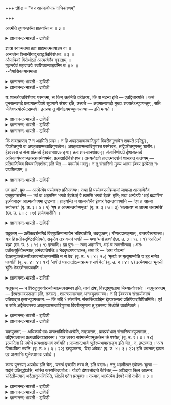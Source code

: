 +++
title = "०२ आत्मत्वोपासनाधिकरणम्"

+++

आत्मेति तूपगच्छन्ति ग्राहयन्ति च ॥ ३ ॥  
<details><summary>ज्ञानानन्द-भारती - द्राविडी</summary>

आत्मेदि तूबगच्चन्दि क्राहयन्दि स ॥ ३ ॥
</details>

ज्ञात्रा स्वान्यतया ब्रह्म ग्राह्यमात्मतयाऽथ वा ॥  
अन्यत्वेन विजानीयाद्दुःख्यदुःखिविरोधतः ॥ ३ ॥  
औपाधिको विरोधोऽत आत्मत्वेनैव गृह्यताम् ॥  
गृह्णन्त्येवं महावाक्यैः स्वशिष्यान्ग्राहयन्ति च ॥ ४ ॥  
--वैयासिकन्यायमाला

<details><summary>ज्ञानानन्द-भारती - द्राविडी</summary>

अऱिगिऱवऩाल् पिरह्ममाऩदु तऩ्ऩैविड वेऱाऩदाग किरहिक्क वेण्डुमा? अल्लदु ताऩ् ऎऩ्ऱेया? (ताऩ्) तुक्क मुळ्ळवऩ् (पिरह्मम्) तुक्कमऱ्ऱदु ऎऩ्ऱु विरोदमिरुप्पदाल् वेऱागत् ताऩ् अऱिय वेण्डुम्।
</details>

<details><summary>ज्ञानानन्द-भारती - द्राविडी</summary>

विरोदम् उबादिगळाल् सॆय्यप्पट्टदु। आगैयाल्, ताऩ् ऎऩ्ऱे ताऩ् किरहिक्क वेण्डुम्। इव्विदमे (ञाऩिगळ्) अऱिगिऱार्गळ्। महा वाक्कियङ्गळिऩाल् तङ्गळ् सिष्यर्गळैयुम् किरहिक्कुम्बडिच् चॆय्गिऱार्गळ्।
</details>

यः शास्त्रोक्तविशेषणः परमात्मा, स किम् अहमिति ग्रहीतव्यः, किं वा मदन्य इति — एतद्विचारयति। कथं पुनरात्मशब्दे प्रत्यगात्मविषये श्रूयमाणे संशय इति, उच्यते — अयमात्मशब्दो मुख्यः शक्यतेऽभ्युपगन्तुम् , सति जीवेश्वरयोरभेदसम्भवे। इतरथा तु गौणोऽयमभ्युपगन्तव्यः — इति मन्यते ।

<details><summary>ज्ञानानन्द-भारती - द्राविडी</summary>

(प्रह्मस्वरूबत्तै तऩ्ऩैक्काट्टिलुम् वेऱाग अऱियवेण्डुमो, अल्लदु तऩदु आत्म स्वरूबमाग अऱिय वेण्डुमा ऎऩ्ऱु सन्देहम्। जीवऩ् तुक्कमुळ्ळवऩागवुम्, पिरह्मम् तुक्कमिल्लामलु मिरुप्पदऩ् मूलम् ऒऩ्ऱुक्कॊऩ्ऱु विरोदमिरुप्पदाल् पिरह्मत्तै तऩ्ऩैक् काट्टिलुम् वेऱागत्ताऩ् अऱिय वेण्डुम्। तऩ् स्वरूबमाग अऱियक्कूडादु ऎऩ्ऱु पूर्वबक्षम्।
</details>

<details><summary>ज्ञानानन्द-भारती - द्राविडी</summary>

जीवऩ् उण्मैयिल् पिरह्म स्वरूबम्दाऩ्। तुक्कम् मुदलियवै अन्दक्करणमॆऩ्ऩुम् उबादियाल् एऱ्पट्टदु। अदु वास्तवमल्ल। उण्मैयाग विरोदमिल्लाददाल् पिरह्मत्तै आत्म स्वरूबमागत् ताऩ् अऱियवेण्डुम्। तऩ्ऩैक् काट्टिलुम् वेऱाग अऱियक्कूडादु। महावाक्यङ्गळ् पिरह्मत्तै आत्मावा कवे उबदेसिक्किऩ्ऱऩ। पिरह्म वित्तुक्कळ् तम् सिष्यर्गळुक्कु आत्म स्वरूबमागत्ताऩ् पिरह्मत्तै उबदेसिक्किऱार्गळ् ऎऩ्ऱु सित्तान्दम्)।
</details>

<details><summary>ज्ञानानन्द-भारती - द्राविडी</summary>

सास्तिरत्तिल् सॊल्लप्पट्ट विसेषणङ्गळै युडैय परमात्मा ऎवरो, अवर् “नाऩ्” ऎऩ्ऱु अऱिन्दु कॊळ्ळ वेण्डियवरा, अल्लदु "ऎऩ्ऩैविड वेऱु” ऎऩ्ऱु अऱिन्दु कॊळ्ळवेण्डियवरा, ऎऩ्ऱ इदै विसारिक्किऱार्। उळ्ळेयिरुक्कुम् आत्मावै विषयमा युळ्ळ “आत्मा” ऎऩ्ऱ वार्त्तै केट्कप्पडुवदिल् ऎप्पडि सन्देहम् ऎऩ्ऱाल्? सॊल्गिऱोम्। जीवऩुम्, ईसुवरऩुम् वेऱऩ्ऩियिल् इरुक्क मुडियुमेयाऩाल् इन्द “आत्मा” ऎऩ्ऱ वार्त्तै मुक्कियमाऩ अर्त्तत्तिल् सॊल्लप् पट्टदाग ऒप्पुक् कॊळ्ळमुडियुम्; इल्लैयाऩाल् कौणम् ऎऩ्ऱुदाऩ् अङ्गीगरिक्कवेण्डुम्; ऎऩ्ऱु निऩैक्किऱाऩ्।
</details>

किं तावत्प्राप्तम् ? न अहमिति ग्राह्यः। न हि अपहतपाप्मत्वादिगुणो विपरीतगुणत्वेन शक्यते ग्रहीतुम् , विपरीतगुणो वा अपहतपाप्मत्वादिगुणत्वेन। अपहतपाप्मत्वादिगुणश्च परमेश्वरः, तद्विपरीतगुणस्तु शारीरः। ईश्वरस्य च संसार्यात्मत्वे ईश्वराभावप्रसङ्गः। ततः शास्त्रानर्थक्यम्। संसारिणोऽपि ईश्वरात्मत्वे अधिकार्यभावाच्छास्त्रानर्थक्यमेव, प्रत्यक्षादिविरोधश्च। अन्यत्वेऽपि तादात्म्यदर्शनं शास्त्रात् कर्तव्यम् — प्रतिमादिष्विव विष्ण्वादिदर्शनम् इति चेत् — काममेवं भवतु। न तु संसारिणो मुख्य आत्मा ईश्वर इत्येतत् नः प्रापयितव्यम् ॥

<details><summary>ज्ञानानन्द-भारती - द्राविडी</summary>

पूर्वबक्षम्: ऎदु नियायम्? "नाऩ्” ऎऩ्ऱु किरहिक्कक्कूडादु। "ऎव्विद पाबमुमऱ्ऱदु" मुदलाऩ कुणङ्गळोडु कूडिऩवरै नेर्माऱाऩ कुणत्तोडु कूडिऩवराग किरहिप्पदु मुडियादु। नेर्माऱाऩ कुणत् तोडु कूडिऩ वरैयुम् ऎव्विद पाबमुमऱ्ऱदु मुदलाऩ कुणमुळ्ळवराग किरहिक्क मुडियादु। ऎव्विद तोषमु मऱ्ऱदु मुदलाऩ कुणङ्गळोडु कूडिऩवर् परमेसुवरऩ्। अदऱ्कु नेर् विबरीद कुणङ्गळोडु कूडिऩदुवो सरीरत्तिलुळ्ळ आत्मा। ईसुवरऩुक्कु संसारियायिरुक्कुम् आत्मत्तऩ्मैयॆऩ्ऱाल्, ईसुवरऩै इल्लैयॆऩ्ऱु एऱ्पट्टुविडुम्। अदिऩाल् सास्तिरम् पिरयोजऩमऱ्ऱ तागुम्। संसारिक्कु ईसुवरऩायिरुक्कुम् तऩ्मैयॆऩ् ऱाल्, अदिगारियेयिल्लाददिऩाल्, सास्तिरम् पिरयोजऩ मऱ्ऱदेयागुम्। इदुबिरत्यक्षम् मुदलियदऱ्कु विरोदमुम्गूड वेऱाग इरुन्द पोदिलुम् पिरदिमै मुदलियदु कळिल् विष्णु मुदलाऩवर्गळै पाविप्पदु पोल्, ऒऩ्ऱाग पाविप्पदुदाऩ् सास्तिरत्तिऩाल् सॆय्यत् तगुन्ददु ऎऩ्ऱु वेण्डुमाऩाल् इरुक्कट्टुम्। ऎप्पडियुम् संसारियिऩ् मुक्कियमाऩ आत्मा ईसुवरऩ् ऎऩ्ऱ इदु मात्तिरम् एऱ्पट् टुविडक्कूडादु। इव्विदम् वरुम् पोदु सॊल्गिऱोम्।
</details>

एवं प्राप्ते, ब्रूमः — आत्मेत्येव परमेश्वरः प्रतिपत्तव्यः। तथा हि परमेश्वरप्रक्रियायां जाबाला आत्मत्वेनैव एतमुपगच्छन्ति — ‘त्वं वा अहमस्मि भगवो देवतेऽहं वै त्वमसि भगवो देवते’ इति; तथा अन्येऽपि ‘अहं ब्रह्मास्मि’ इत्येवमादय आत्मत्वोपगमा द्रष्टव्याः। ग्राहयन्ति च आत्मत्वेनैव ईश्वरं वेदान्तवाक्यानि — ‘एष त आत्मा सर्वान्तरः’ (बृ. उ. ३। ४। १) ‘एष त आत्मान्तर्याम्यमृतः’ (बृ. उ. ३। ७। ३) ‘तत्सत्यꣳ स आत्मा तत्त्वमसि’ (छा. उ. ६। ८। ७) इत्येवमादीनि ।

<details><summary>ज्ञानानन्द-भारती - द्राविडी</summary>

समादाऩम्: आत्मा ऎऩ्ऱे ताऩ् परमेसुवरऩ् अऱियप्पडवेण्डुम्। अप्पडिये परमेसुवर विषयमाग सॊल्लुम्बोदु, जाबालर्गळ् इवरै आत्मावागत्ताऩ् अऱिगिऱार्गळ्। "महिमैयुळ्ळ तेवदैये! नीराग नाऩ् इरुक्किऱेऩ्। हे तेवदे, नाऩाग नीर् इरुक्किऱीर्” अप्पडिये मऱ्ऱदाऩ “नाऩ् पिरह्ममायिरुक्किऱेऩ्” ऎऩ्बदु मुदलाऩ आत्मावाग अऱियवेण्डियदॆऩ्बदु कळैयुम् पार्त्तुक् कॊळ्ळवुम्। उबनिषत् वाक्कियङ् गळुम् ईसुवरऩै आत्मावागवे उबदेसिक्किऩ्ऱऩ। "ऎल्लावऱ्ऱिऱ्कुम् उळ्ळेयिरुक्किऱ इवर् उऩ् आत्मा" (पिरुहत्।III-४-१), "इन्द अन्दर्यामियाय् इऱप्पऱ्ऱवरायि रुप्पवर् उऩ् आत्मा" (पिरुहत्।III-७-३), “अदु सत्यम्। अवर् आत्मा, अदुवे नी" (सान्।IV-८-७) ऎऩ्बदु मुदलियवैगळ्।
</details>

यदुक्तम् — प्रतीकदर्शनमिदं विष्णुप्रतिमान्यायेन भविष्यतीति, तदयुक्तम्। गौणत्वप्रसङ्गात् , वाक्यवैरूप्याच्च। यत्र हि प्रतीकदृष्टिरभिप्रेयते, सकृदेव तत्र वचनं भवति — यथा ‘मनो ब्रह्म’ (छा. उ. ३। १८। १) ‘आदित्यो ब्रह्म’ (छा. उ. ३। १९। १) इत्यादि। इह पुनः — त्वम् अहमस्मि, अहं च त्वमसीत्याह। अतः प्रतीकश्रुतिवैरूप्यात् अभेदप्रतिपत्तिः। भेददृष्ट्यपवादाच्च; तथा हि — ‘अथ योऽन्यां देवतामुपास्तेऽन्योऽसावन्योऽहमस्मीति न स वेद’ (बृ. उ. १। ४। १०) ‘मृत्योः स मृत्युमाप्नोति य इह नानेव पश्यति’ (बृ. उ. ४। ४। १९) ‘सर्वं तं परादाद्योऽन्यत्रात्मनः सर्वं वेद’ (बृ. उ. २। ४। ६) इत्येवमाद्या भूयसी श्रुतिः भेददर्शनमपवदति ।

<details><summary>ज्ञानानन्द-भारती - द्राविडी</summary>

विष्णुवै पिरदिमैयिल् पाविक्किऱ नियायप्पडि इदुवुम् पिरदीगत्तिल् पावऩैयागुम् ऎऩ्ऱु ऎदु सॊल्लप्पट्टदो, अदु पॊरुन्दादु, कौणत्तऩ्मै एऱ्पट्टु विडुमाऩदिऩाल् वाक्कियमुम् वेऱु विदमायिरुप्पदाल्। ऎन्दविडत्तिल् पिरदीग पावऩै अबिप्पिरायप्पडुगिऱदो, अन्दविडत्तिल् ऒरु तडवै ताऩ् वसऩम् इरुक्कुम्, "मऩस् पिरह्मम्” (सान्।II-१८-१) “आदित्यऩ् पिरह्मम्" (सान्।III-१९-१) ऎऩ्बदु मुदलाऩदु पोल इङ्गेयो "नीयाग नाऩ् इरुक्किऱेऩ्। नाऩाग नी इरुक्किऱाय्" ऎऩ्ऱु (इरण्डु विदमागवुम्) सॊल्लि यिरुक्किऱदु; आगैयाल् पिरदीग वाक्कियत्तिऱ्कु वेऱायि रुप्पदाल् वेऱ्ऱुमैयऱ्ऱदॆऩ्ऱे अऱिवु एऱ्पड वेण्डुम्। वेऱ्ऱुमैप् पार्वैयै तडुत्तिरुप्पदि ऩालुम्; “ऎवऩ् अवर् वेऱु, नाऩ् वेऱु ऎऩ्ऱु तेवदैयै वेऱाग उबासिक्किऱाऩो, अवऩ् अऱिय विल्लै” (पिरुहत्।१;४१०) "ऎवऩ् इदऩ् विषयत्तिल् पलबोल पार्क्किऱाऩो, अवऩ् मरणत्तिलिरुन्दु मरणत्तैयडैगिऱाऩ्" (पिरुहत्।IV-४-१९; कड।IV-१०) “ऎवऩ् तऩ्ऩैक् काट्टिलुम् वेऱाग ऎल्ला वऱ्ऱैयुम् अऱिगिऱाऩो, अवऩै अन्द ऎल्लाम् विलक् किविडुम्” (पिरुहत्।IV-५-७) इदु मुदलाऩ एराळमाऩ पेद वाक्कियङ्गळ् पेद तर्सऩत्तै निन्दिक्किऩ्ऱऩ।
</details>

यत्तूक्तम् — न विरुद्धगुणयोरन्योन्यात्मत्वसम्भव इति, नायं दोषः, विरुद्धगुणताया मिथ्यात्वोपपत्तेः। यत्पुनरुक्तम् — ईश्वराभावप्रसङ्ग इति, तदसत् , शास्त्रप्रामाण्यात् अनभ्युपगमाच्च। न हि ईश्वरस्य संसार्यात्मत्वं प्रतिपाद्यत इत्यभ्युपगच्छामः — किं तर्हि ? संसारिणः संसारित्वापोहेन ईश्वरात्मत्वं प्रतिपिपादयिषितमिति। एवं च सति अद्वैतेश्वरस्य अपहतपाप्मत्वादिगुणता विपरीतगुणता तु इतरस्य मिथ्येति व्यवतिष्ठते ।

<details><summary>ज्ञानानन्द-भारती - द्राविडी</summary>

नेर्विरोदमायुळ्ळ कुणङ्गळैयुडैयदुगळिल् (ईसुवरऩ् जीवऩ्) ऒऩ्ऱु मऱ्ऱॊऩ्ऱिऩ् स्वरूबमा यिरुप्पदु सम्बविक्कादु ऎऩ्ऱु सॊल्लप्पट्टदे अदु तोषमागादु। विरुत्तमाऩ कुणमुळ्ळदॆऩ्बदु मित्यैयायिरुप्पदाल्
</details>

<details><summary>ज्ञानानन्द-भारती - द्राविडी</summary>

ईसुवरऩेयिल्लामल् पोय्विडुमॆऩ् सॊऩ्ऩदुम् सरियल्ल सास्तिरत्तिऱ्कु पिरामाण्यमिरुप् पदिऩालुम् (नी सॊल्गिऱबडि) ऒप्पुक्कॊळ्ळाददिऩालुम्, ईसुवरऩुक्कु संसारियिऩ् स्वरूबमायिरुक्कुम् तऩ्मै युण्डु ऎऩ्ऱु नाम् ऒप्पुक्कॊळ्ळविल्लै। पिऩ्ऩे संसारिक्कु संसारत् तऩ्मैयै विलक्किऩाल् ईसुवरऩायिरुक्कुम् तऩ्मै उण्डॆऩ्ऱु ताऩ् पिरदिबादिक्क उत्तेसिप्पदु इव्विदमाग इरण्डऱ्ऱ ईसुवरऩुक्कु तोषमऩ्ऩियिलिरुक्किऱदु मुदलाऩ कुणङ्गळोडु कूडियिरुत्तल्, मऱ्ऱवऩुक्कुगो (जीवऩुक्कु) विबरीदगुणमुळ्ळदॆऩ्बदु मित्यै ऎऩ्ऱु एऱ्पडुगिऱदु।
</details>

यदप्युक्तम् — अधिकार्यभावः प्रत्यक्षादिविरोधश्चेति, तदप्यसत् , प्राक्प्रबोधात् संसारित्वाभ्युपगमात् , तद्विषयत्वाच्च प्रत्यक्षादिव्यवहारस्य। ‘यत्र त्वस्य सर्वमात्मैवाभूत्तत्केन कं पश्येत्’ (बृ. उ. २। ४। १४) इत्यादिना हि प्रबोधे प्रत्यक्षाद्यभावं दर्शयति। प्रत्यक्षाद्यभावे श्रुतेरप्यभावप्रसङ्ग इति चेत् , न, इष्टत्वात्। ‘अत्र पिताऽपिता भवति’ (बृ. उ. ४। ३। २२) इत्युपक्रम्य, ‘वेदा अवेदाः’ (बृ. उ. ४। ३। २२) इति वचनात् इष्यत एव अस्माभिः श्रुतेरप्यभावः प्रबोधे ।

कस्य पुनरयम् अप्रबोध इति चेत् , यस्त्वं पृच्छसि तस्य ते, इति वदामः। ननु अहमीश्वर एवोक्तः श्रुत्या — यद्येवं प्रतिबुद्धोऽसि, नास्ति कस्यचिदप्रबोधः। योऽपि दोषश्चोद्यते कैश्चित् — अविद्यया किल आत्मनः सद्वितीयत्वात् अद्वैतानुपपत्तिरिति, सोऽपि एतेन प्रत्युक्तः। तस्मात् आत्मेत्येव ईश्वरे मनो दधीत ॥ ३ ॥

<details><summary>ज्ञानानन्द-भारती - द्राविडी</summary>

(सास्तिरत्तिऱ्कु) अदिगारियेयिल्लामल् पोय् विडुमॆऩ्ऱुम्, पिरत्यक्षम् मुदलियदिऱ्कु विरोद मॆऩ्ऱुम् सॊल्लप्पट्टदे अदुवुम् सरियल्ल। ञाऩम् एऱ्पडुवदऱ्कु मुऩ् संसारित्तऩ्मै ऒप्पुक् कॊळ्ळप् पडुगिऱबडियाल्; अवऩ् (संसारि) विषयमागवे ताऩ् पिरत्यक्षम् मुदलिय वियवहारङ्गळ् एऱ्पट्टिरुप्पदि ऩालुम्। “इवऩुक्कु ऎन्द निलैयिल् ऎल्लाम् आत्मादाऩ् ऎऩ्ऱु एऱ्पडुमो, अप्पॊऴुदु ऎदैक्कॊण्डु ऎदै पार्प्पाऩ्” (पिरुहत्।II-४-१४) इदु मुदलाऩ वाक्कियत् तिऩाल् ञाऩमेऱ्पट्टु विट्टाल् पिरत्यक्षम् मुदलियदिऩ् इल्लामैयै काट्टुगिऱदु (वेदम्)।
</details>

<details><summary>ज्ञानानन्द-भारती - द्राविडी</summary>

पिरत्यक्षम् मुदलियदु इल्लैयॆऩ्ऱाल् वेदमुम् इल्लैयॆऩ्ऱु एऱ्पट्टुविडुमेयॆऩ्ऱाल्, अप्पडियल्ल, सम्मदमेयाऩबडियाल्, “इङ्गु तगप्पऩ् तगप्पऩिल्लै” (पिरुहत्।IV-३-२२) ऎऩ्ऱु आरम्बित्तु "वेदङ्गळ् वेदङ्गळिल्लै” (पिरुहत्। IV-३-२३) ऎऩ्ऱु सॊल्लियिरुक्कुम् वसऩत्तिऩाल्, ञाऩदसैयिल् वेदत्तिऱ्कुक्कूड इल्लामै ऎङ्गळाल् ऒप्पुक्कॊळ्ळ वेबडुगिऱदु।
</details>

<details><summary>ज्ञानानन्द-भारती - द्राविडी</summary>

इन्द अऱियामै यारुक्कुत्ताऩ् ऎऩ्ऱु केट्टाल् “ऎन्द नी केट्किऱायो, अन्द उऩक्कु” ऎऩ्ऱु सॊल्गिऱोम्। “नाऩ् ईसुवरऩ् ऎऩ्ऱे वेदत्ताल् सॊल्लप्पडविल्लैया?”, ऎऩ्ऱाल् "इव्विदम् अऱिन्दु विट्टवऩाग नी इरुन्दायाऩाल् अऱियामै यारुक्कुम् इल्लैदाऩ्”। सिल पेर्गळाल् अवित्यैयिऩाल् तऩक्कु इरण्डावदुळ्ळ तऩ्मैयिरुप्पदाल् इरण्डावदऱ्ऱ तऩ्मै पॊरुन्दादु ऎऩ्ऱ ऎन्द तोषम् सॊल्लप् पडुगिऱदो, अदुवुम् इदिऩाल् पदिल् सॊल्लप्पट्टु विट्टदु। ‘आगैयाल्, आत्मा ऎऩ्ऱु ताऩ् ईसुवरऩि टत्तिल् मऩसै वैक्कवेण्डुम्।
</details>

